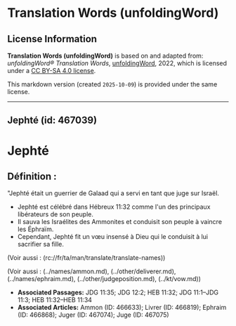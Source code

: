 # Translation Words (unfoldingWord)

## License Information

**Translation Words (unfoldingWord)** is based on and adapted from: _unfoldingWord® Translation Words_, [unfoldingWord](https://unfoldingword.org/utw), 2022, which is licensed under a [CC BY-SA 4.0 license](https://creativecommons.org/licenses/by-sa/4.0/legalcode.en).

This markdown version (created `2025-10-09`) is provided under the same license.



--------------------------------

## Jephté (id: 467039)

Jephté
======

Définition :
------------

"Jephté était un guerrier de Galaad qui a servi en tant que juge sur Israël.

* Jephté est célébré dans Hébreux 11:32 comme l'un des principaux libérateurs de son peuple.
* Il sauva les Israélites des Ammonites et conduisit son peuple à vaincre les Éphraïm.
* Cependant, Jephté fit un vœu insensé à Dieu qui le conduisit à lui sacrifier sa fille.

(Voir aussi : (rc://fr/ta/man/translate/translate\-names))

(Voir aussi : (../names/ammon.md), (../other/deliverer.md), (../names/ephraim.md), (../other/judgeposition.md), (../kt/vow.md))

* **Associated Passages:** JDG 11:35; JDG 12:2; HEB 11:32; JDG 11:1–JDG 11:3; HEB 11:32–HEB 11:34
* **Associated Articles:** Ammon  (ID: 466633); Livrer (ID: 466819); Ephraim (ID: 466868); Juger (ID: 467074); Juge (ID: 467075)

